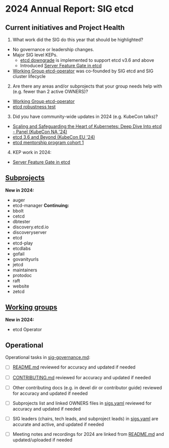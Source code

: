 # 2024 Annual Report: SIG etcd

## Current initiatives and Project Health

1. What work did the SIG do this year that should be highlighted?

- No governance or leadership changes.
- Major SIG level KEPs.
  - [etcd downgrade](https://github.com/kubernetes/enhancements/tree/master/keps/sig-etcd/4326-downgrade) is implemented to support etcd v3.6 and above
  - Introduced [Server Feature Gate in etcd](https://github.com/kubernetes/enhancements/pull/4610)
- [Working Group etcd-operator](https://github.com/kubernetes/community/blob/master/wg-etcd-operator/README.md) was co-founded by SIG etcd and SIG cluster lifecycle

2. Are there any areas and/or subprojects that your group needs help with (e.g. fewer than 2 active OWNERS)?

- [Working Group etcd-operator](https://github.com/kubernetes/community/blob/master/wg-etcd-operator/README.md)
- [etcd robustness test](https://github.com/etcd-io/etcd/blob/main/tests/robustness/README.md)

3. Did you have community-wide updates in 2024 (e.g. KubeCon talks)?

- [Scaling and Safeguarding the Heart of Kubernetes: Deep Dive Into etcd - Panel (KubeCon NA '24)](https://youtu.be/q_HZo5Mu8Fk?si=YfjihY51X3DuY2VN)
- [etcd 3.6 and Beyond (KubeCon EU '24)](https://youtu.be/b93U1ekv0Fc?si=jqIspCFe2RLIEbel)
- [etcd mentorship program cohort 1](https://tinyurl.com/etcd-mentorship)

4. KEP work in 2024:
<!--
   TODO: Uncomment the following auto-generated list of KEPs, once reviewed & updated for correction.

   Note: This list is generated from the KEP metadata in kubernetes/enhancements repository.
      If you find any discrepancy in the generated list here, please check the KEP metadata.
      Please raise an issue in kubernetes/community, if the KEP metadata is correct but the generated list is incorrect.
-->
- [Server Feature Gate in etcd](https://github.com/kubernetes/enhancements/pull/4610)

## [Subprojects](https://git.k8s.io/community/sig-etcd#subprojects)


**New in 2024:**
  - auger
  - etcd-manager
**Continuing:**
  - bbolt
  - cetcd
  - dbtester
  - discovery.etcd.io
  - discoveryserver
  - etcd
  - etcd-play
  - etcdlabs
  - gofail
  - govanityurls
  - jetcd
  - maintainers
  - protodoc
  - raft
  - website
  - zetcd

## [Working groups](https://git.k8s.io/community/sig-etcd#working-groups)

**New in 2024:**
 - etcd Operator

## Operational

Operational tasks in [sig-governance.md]:
- [ ] [README.md] reviewed for accuracy and updated if needed
- [ ] [CONTRIBUTING.md] reviewed for accuracy and updated if needed
- [ ] Other contributing docs (e.g. in devel dir or contributor guide) reviewed for accuracy and updated if needed
- [ ] Subprojects list and linked OWNERS files in [sigs.yaml] reviewed for accuracy and updated if needed
- [ ] SIG leaders (chairs, tech leads, and subproject leads) in [sigs.yaml] are accurate and active, and updated if needed
- [ ] Meeting notes and recordings for 2024 are linked from [README.md] and updated/uploaded if needed


[CONTRIBUTING.md]: https://github.com/etcd-io/etcd/blob/main/CONTRIBUTING.md
[sig-governance.md]: https://git.k8s.io/community/committee-steering/governance/sig-governance.md
[README.md]: https://git.k8s.io/community/sig-etcd/README.md
[sigs.yaml]: https://git.k8s.io/community/sigs.yaml
[devel]: https://git.k8s.io/community/contributors/devel/README.md
